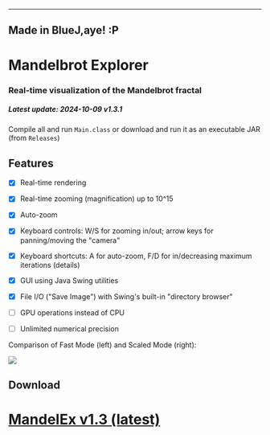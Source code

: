 ------------------------------------------------------------------------
Made in BlueJ,aye! :P
------------------------------------------------------------------------

# Mandelbrot Explorer
### Real-time visualization of the Mandelbrot fractal
##### Latest update: 2024-10-09 v1.3.1

Compile all and run `Main.class` or download and run it as an executable JAR (from `Releases`)

## Features

- [x] Real-time rendering
- [x] Real-time zooming (magnification) up to 10^15
- [x] Auto-zoom
- [x] Keyboard controls: W/S for zooming in/out; arrow keys for panning/moving the "camera"
- [x] Keyboard shortcuts: A for auto-zoom, F/D for in/decreasing maximum iterations (details)
- [x] GUI using Java Swing utilities
- [x] File I/O ("Save Image") with Swing's built-in "directory browser"
- [ ] GPU operations instead of CPU
- [ ] Unlimited numerical precision


Comparison of Fast Mode (left) and Scaled Mode (right):

![](/doc/image1.png)

## Download
# [**MandelEx v1.3** (latest)](MandelEx.jar)
